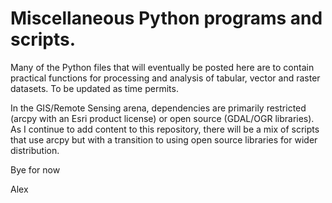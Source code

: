 # Miscellaneous Python programs and scripts. 

Many of the Python files that will eventually be posted here are to contain practical functions for processing and analysis of tabular, vector and raster datasets. To be updated as time permits.

In the GIS/Remote Sensing arena, dependencies are primarily restricted (arcpy with an Esri product license) or open source (GDAL/OGR libraries). As I continue to add content to this repository, there will be a mix of scripts that use arcpy but with a transition to using open source libraries for wider distribution.   

Bye for now

Alex
